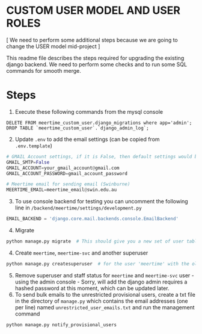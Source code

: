 CUSTOM USER MODEL AND USER ROLES
================================

[ We need to perform some additional steps because we are going to change the USER model mid-project ]

This readme file describes the steps required for upgrading the existing django backend. We 
need to perform some checks and to run some SQL commands for smooth merge.

Steps
=====================

1. Execute these following commands from the mysql console
```
DELETE FROM meertime_custom_user.django_migrations where app='admin';
DROP TABLE `meertime_custom_user`.`django_admin_log`;
```
2. Update `.env` to add the email settings (can be copied from `.env.template`)
```python
# GMAIL Account settings, if it is False, then default settings would be used (in this case, Swinburne's SMTP)
GMAIL_SMTP=False
GMAIL_ACCOUNT=your_gmail_account@gmail.com
GMAIL_ACCOUNT_PASSWORD=gmail_account_password

# Meertime email for sending email (Swinburne)
MEERTIME_EMAIL=meertime_email@swin.edu.au
```
3. To use console backend for testing you can uncomment the following line in `/backend/meertime/settings/development.py`
```python
EMAIL_BACKEND = 'django.core.mail.backends.console.EmailBackend'
```
4. Migrate
```python
python manage.py migrate  # This should give you a new set of user tables in the user_manage app
```
4. Create `meertime`, `meertime-svc` and another superuser
```python
python manage.py createsuperuser  # for the user 'meertime' with the old password :)
```
5. Remove superuser and staff status for `meertime` and `meertime-svc` user - using the admin console - Sorry, will add
the django admin requires a hashed password at this moment, which can be updated later.
6. To send bulk emails to the unrestricted provisional users, create a txt file in the directory of `manage.py` which 
contains the email addresses (one per line) named `unrestricted_user_emails.txt` and run the management command 
```python
python manage.py notify_provisional_users
```
